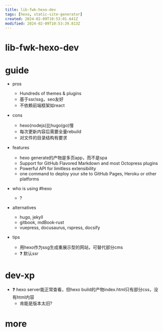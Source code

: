 ```yaml
---
title: lib-fwk-hexo-dev
tags: [hexo, static-site-generator]
created: 2024-02-09T10:53:01.641Z
modified: 2024-02-09T10:53:39.813Z
---
```


# lib-fwk-hexo-dev

# guide
- pros
  - Hundreds of themes & plugins
  - 基于ssr/ssg，seo友好
  - 不依赖前端框架如react

- cons
  - hexo(nodejs)比hugo(go)慢
  - 每次更新内容后需要全量rebuild
  - 对文件的目录结构有要求

- features
  - hexo generate的产物是多页app，而不是spa
  - Support for GitHub Flavored Markdown and most Octopress plugins
  - Powerful API for limitless extensibility
  - one command to deploy your site to GitHub Pages, Heroku or other platforms

- who is using #hexo
  - ?

- alternatives
  - hugo, jekyll
  - gitbook, mdBook-rust
  - vuepress, docusaurus, rspress, docsify

- tips
  - 用hexo作为ssg生成重展示型的网站，可替代部分cms
  - ❓ 默认ssr
# dev-xp
- ❓ hexo server能正常查看，但hexo build的产物index.html只有部分css，没有html内容
  - 肯能是版本太旧?
# more
